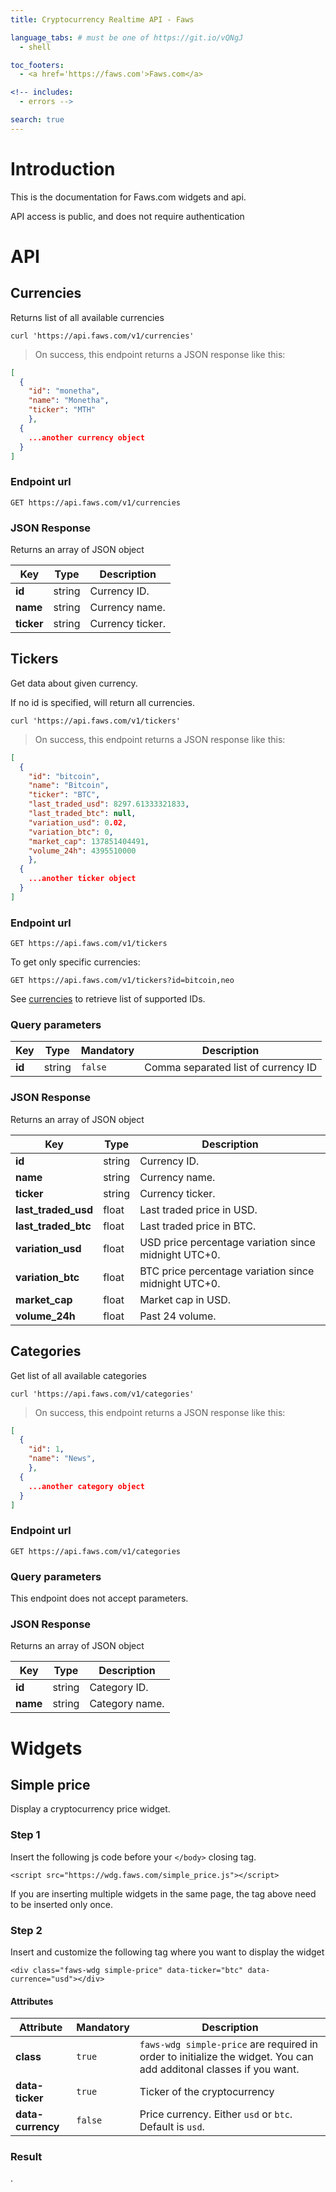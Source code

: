 ```yaml
---
title: Cryptocurrency Realtime API - Faws

language_tabs: # must be one of https://git.io/vQNgJ
  - shell

toc_footers:
  - <a href='https://faws.com'>Faws.com</a>

<!-- includes:
  - errors -->

search: true
---
```


# Introduction

This is the documentation for Faws.com widgets and api.

API access is public, and does not require authentication

# API

## Currencies

Returns list of all available currencies

```shell
curl 'https://api.faws.com/v1/currencies'
```

> On success, this endpoint returns a JSON response like this:

```json
[
  {
    "id": "monetha",
    "name": "Monetha",
    "ticker": "MTH"
    },
  {
    ...another currency object
  }
]
```

### Endpoint url

`GET https://api.faws.com/v1/currencies`

### JSON Response

Returns an array of JSON object

| Key        | Type   | Description      |
| ---------- | ------ | ---------------- |
| **id**     | string | Currency ID.     |
| **name**   | string | Currency name.   |
| **ticker** | string | Currency ticker. |

## Tickers

Get data about given currency.

If no id is specified, will return all currencies.

```shell
curl 'https://api.faws.com/v1/tickers'
```

> On success, this endpoint returns a JSON response like this:

```json
[
  {
    "id": "bitcoin",
    "name": "Bitcoin",
    "ticker": "BTC",
    "last_traded_usd": 8297.61333321833,
    "last_traded_btc": null,
    "variation_usd": 0.02,
    "variation_btc": 0,
    "market_cap": 137851404491,
    "volume_24h": 4395510000
    },
  {
    ...another ticker object
  }
]
```

### Endpoint url

`GET https://api.faws.com/v1/tickers`

To get only specific currencies:

`GET https://api.faws.com/v1/tickers?id=bitcoin,neo`

See [currencies](#currencies) to retrieve list of supported IDs.

### Query parameters

| Key    | Type   | Mandatory | Description                         |
| ------ | ------ | --------- | ----------------------------------- |
| **id** | string | `false`   | Comma separated list of currency ID |

### JSON Response

Returns an array of JSON object

| Key                 | Type   | Description                                          |
| ------------------- | ------ | ---------------------------------------------------- |
| **id**              | string | Currency ID.                                         |
| **name**            | string | Currency name.                                       |
| **ticker**          | string | Currency ticker.                                     |
| **last_traded_usd** | float  | Last traded price in USD.                            |
| **last_traded_btc** | float  | Last traded price in BTC.                            |
| **variation_usd**   | float  | USD price percentage variation since midnight UTC+0. |
| **variation_btc**   | float  | BTC price percentage variation since midnight UTC+0. |
| **market_cap**      | float  | Market cap in USD.                                   |
| **volume_24h**      | float  | Past 24 volume.                                      |

## Categories

Get list of all available categories

```shell
curl 'https://api.faws.com/v1/categories'
```

> On success, this endpoint returns a JSON response like this:

```json
[
  {
    "id": 1,
    "name": "News",
    },
  {
    ...another category object
  }
]
```

### Endpoint url

`GET https://api.faws.com/v1/categories`

### Query parameters

This endpoint does not accept parameters.

### JSON Response

Returns an array of JSON object

| Key      | Type   | Description    |
| -------- | ------ | -------------- |
| **id**   | string | Category ID.   |
| **name** | string | Category name. |

# Widgets

## Simple price

Display a cryptocurrency price widget.

### Step 1

Insert the following js code before your `</body>` closing tag.

`<script src="https://wdg.faws.com/simple_price.js"></script>`

If you are inserting multiple widgets in the same page, the tag above need to be
inserted only once.

### Step 2

Insert and customize the following tag where you want to display the widget

`<div class="faws-wdg simple-price" data-ticker="btc" data-currence="usd"></div>`

#### Attributes

| Attribute         | Mandatory | Description                                                                                                        |
| ----------------- | --------- | ------------------------------------------------------------------------------------------------------------------ |
| **class**         | `true`    | `faws-wdg simple-price` are required in order to initialize the widget. You can add additonal classes if you want. |
| **data-ticker**   | `true`    | Ticker of the cryptocurrency                                                                                       |
| **data-currency** | `false`   | Price currency. Either `usd` or `btc`. Default is `usd`.                                                           |

### Result

<div class="faws-wdg simple-price" data-ticker="btc" ></div>
<script src="https://wdg.faws.com/simple_price.js"></script>

.
